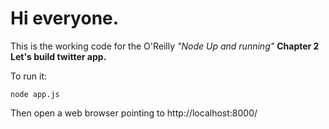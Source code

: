 Hi everyone.
=============
This is the working code for the O'Reilly *"Node Up and running"*
**Chapter 2 Let's build twitter app.**

To run it:

	node app.js

Then open a web browser pointing to http://localhost:8000/
